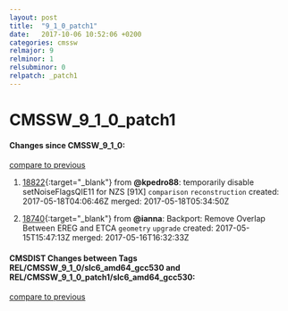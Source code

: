 ```yaml
---
layout: post
title:  "9_1_0_patch1"
date:   2017-10-06 10:52:06 +0200
categories: cmssw
relmajor: 9
relminor: 1
relsubminor: 0
relpatch: _patch1
---
```


# CMSSW_9_1_0_patch1
#### Changes since CMSSW_9_1_0:
[compare to previous](https://github.com/cms-sw/cmssw/compare/CMSSW_9_1_0...CMSSW_9_1_0_patch1)



1. [18822](http://github.com/cms-sw/cmssw/pull/18822){:target="_blank"}  from **@kpedro88**: temporarily disable setNoiseFlagsQIE11 for NZS [91X] `comparison`  `reconstruction`  created: 2017-05-18T04:06:46Z merged: 2017-05-18T05:34:50Z

1. [18740](http://github.com/cms-sw/cmssw/pull/18740){:target="_blank"}  from **@ianna**: Backport: Remove Overlap Between EREG and ETCA `geometry`  `upgrade`  created: 2017-05-15T15:47:13Z merged: 2017-05-16T16:32:33Z

#### CMSDIST Changes between Tags REL/CMSSW_9_1_0/slc6_amd64_gcc530 and REL/CMSSW_9_1_0_patch1/slc6_amd64_gcc530:
[compare to previous](https://github.com/cms-sw/cmsdist/compare/REL/CMSSW_9_1_0/slc6_amd64_gcc530...REL/CMSSW_9_1_0_patch1/slc6_amd64_gcc530)



